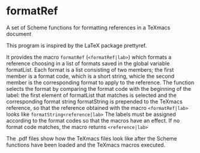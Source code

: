 # formatRef
A set of Scheme functions for  formatting references in a TeXmacs document


This program is inspired by the LaTeX package prettyref.

It provides the macro `formatRef` (`<formatRef|lab>`) which formats a reference choosing in a list of formats saved in the global variable formatList. Each format is a list consisting of two members; the first member is a format code, which is a short string, whicle the second member is the corresponding format to apply to the reference. The function selects the format by comparing the format code with the beginning of the label: the first element of formatList that matches is selected and the corresponding format string formatString is prepended to the TeXmacs reference, so that the reference obtained with the macro `<formatRef|lab>` looks like 
`formatString<reference|lab>`
The labels must be assigned according to the format codes so that the macros have an effect. If no format code matches, the macro returns
`<reference|lab>`

The .pdf files show how the TeXmacs files look like after the Scheme functions have been loaded and the TeXmacs macros executed.
